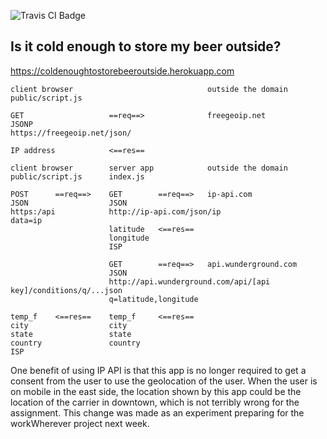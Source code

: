 <img src="https://travis-ci.org/HIROSN/is-it-cold-enough-to-store-my-beer-outside.svg" alt="Travis CI Badge"></img>

## Is it cold enough to store my beer outside?
https://coldenoughtostorebeeroutside.herokuapp.com

```
client browser                              outside the domain
public/script.js

GET                   ==req==>              freegeoip.net
JSONP
https://freegeoip.net/json/

IP address            <==res==

client browser        server app            outside the domain
public/script.js      index.js

POST      ==req==>    GET        ==req==>   ip-api.com
JSON                  JSON
https:/api            http://ip-api.com/json/ip
data=ip
                      latitude   <==res==
                      longitude
                      ISP

                      GET        ==req==>   api.wunderground.com
                      JSON
                      http://api.wunderground.com/api/[api key]/conditions/q/...json
                      q=latitude,longitude

temp_f    <==res==    temp_f     <==res==
city                  city
state                 state
country               country
ISP
```
One benefit of using IP API is that this app is no longer required to get a consent from the user to use the geolocation of the user. When the user is on mobile in the east side, the location shown by this app could be the location of the carrier in downtown, which is not terribly wrong for the assignment. This change was made as an experiment preparing for the workWherever project next week.
